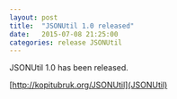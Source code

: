 ```yaml
---
layout: post
title:  "JSONUtil 1.0 released"
date:   2015-07-08 21:25:00
categories: release JSONUtil
---
```

JSONUtil 1.0 has been released.

[http://kopitubruk.org/JSONUtil](JSONUtil)